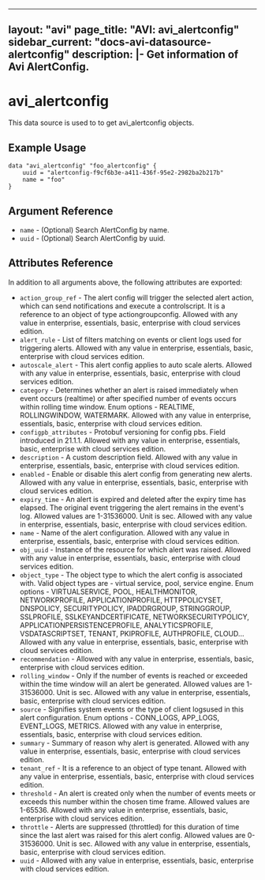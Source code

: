 <!--
    Copyright 2021 VMware, Inc.
    SPDX-License-Identifier: Mozilla Public License 2.0
-->
---
layout: "avi"
page_title: "AVI: avi_alertconfig"
sidebar_current: "docs-avi-datasource-alertconfig"
description: |-
  Get information of Avi AlertConfig.
---

# avi_alertconfig

This data source is used to to get avi_alertconfig objects.

## Example Usage

```hcl
data "avi_alertconfig" "foo_alertconfig" {
    uuid = "alertconfig-f9cf6b3e-a411-436f-95e2-2982ba2b217b"
    name = "foo"
}
```

## Argument Reference

* `name` - (Optional) Search AlertConfig by name.
* `uuid` - (Optional) Search AlertConfig by uuid.

## Attributes Reference

In addition to all arguments above, the following attributes are exported:

* `action_group_ref` - The alert config will trigger the selected alert action, which can send notifications and execute a controlscript. It is a reference to an object of type actiongroupconfig. Allowed with any value in enterprise, essentials, basic, enterprise with cloud services edition.
* `alert_rule` - List of filters matching on events or client logs used for triggering alerts. Allowed with any value in enterprise, essentials, basic, enterprise with cloud services edition.
* `autoscale_alert` - This alert config applies to auto scale alerts. Allowed with any value in enterprise, essentials, basic, enterprise with cloud services edition.
* `category` - Determines whether an alert is raised immediately when event occurs (realtime) or after specified number of events occurs within rolling time window. Enum options - REALTIME, ROLLINGWINDOW, WATERMARK. Allowed with any value in enterprise, essentials, basic, enterprise with cloud services edition.
* `configpb_attributes` - Protobuf versioning for config pbs. Field introduced in 21.1.1. Allowed with any value in enterprise, essentials, basic, enterprise with cloud services edition.
* `description` - A custom description field. Allowed with any value in enterprise, essentials, basic, enterprise with cloud services edition.
* `enabled` - Enable or disable this alert config from generating new alerts. Allowed with any value in enterprise, essentials, basic, enterprise with cloud services edition.
* `expiry_time` - An alert is expired and deleted after the expiry time has elapsed. The original event triggering the alert remains in the event's log. Allowed values are 1-31536000. Unit is sec. Allowed with any value in enterprise, essentials, basic, enterprise with cloud services edition.
* `name` - Name of the alert configuration. Allowed with any value in enterprise, essentials, basic, enterprise with cloud services edition.
* `obj_uuid` - Instance of the resource for which alert was raised. Allowed with any value in enterprise, essentials, basic, enterprise with cloud services edition.
* `object_type` - The object type to which the alert config is associated with. Valid object types are - virtual service, pool, service engine. Enum options - VIRTUALSERVICE, POOL, HEALTHMONITOR, NETWORKPROFILE, APPLICATIONPROFILE, HTTPPOLICYSET, DNSPOLICY, SECURITYPOLICY, IPADDRGROUP, STRINGGROUP, SSLPROFILE, SSLKEYANDCERTIFICATE, NETWORKSECURITYPOLICY, APPLICATIONPERSISTENCEPROFILE, ANALYTICSPROFILE, VSDATASCRIPTSET, TENANT, PKIPROFILE, AUTHPROFILE, CLOUD... Allowed with any value in enterprise, essentials, basic, enterprise with cloud services edition.
* `recommendation` - Allowed with any value in enterprise, essentials, basic, enterprise with cloud services edition.
* `rolling_window` - Only if the number of events is reached or exceeded within the time window will an alert be generated. Allowed values are 1-31536000. Unit is sec. Allowed with any value in enterprise, essentials, basic, enterprise with cloud services edition.
* `source` - Signifies system events or the type of client logsused in this alert configuration. Enum options - CONN_LOGS, APP_LOGS, EVENT_LOGS, METRICS. Allowed with any value in enterprise, essentials, basic, enterprise with cloud services edition.
* `summary` - Summary of reason why alert is generated. Allowed with any value in enterprise, essentials, basic, enterprise with cloud services edition.
* `tenant_ref` - It is a reference to an object of type tenant. Allowed with any value in enterprise, essentials, basic, enterprise with cloud services edition.
* `threshold` - An alert is created only when the number of events meets or exceeds this number within the chosen time frame. Allowed values are 1-65536. Allowed with any value in enterprise, essentials, basic, enterprise with cloud services edition.
* `throttle` - Alerts are suppressed (throttled) for this duration of time since the last alert was raised for this alert config. Allowed values are 0-31536000. Unit is sec. Allowed with any value in enterprise, essentials, basic, enterprise with cloud services edition.
* `uuid` - Allowed with any value in enterprise, essentials, basic, enterprise with cloud services edition.


